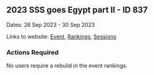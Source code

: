 ## 2023 SSS goes Egypt part II - ID 837

Dates: 26 Sep 2023 - 30 Sep 2023

Links to website: [Event](https://www.gps-speedsurfing.com/default.aspx?mnu=event&val=837), [Rankings](https://www.gps-speedsurfing.com/default.aspx?mnu=eventranking&val=837), [Sessions](https://www.gps-speedsurfing.com/default.aspx?mnu=eventsessions&val=837)

### Actions Required

No users require a rebuild in the event rankings.

